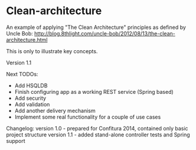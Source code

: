 Clean-architecture
==================

An example of applying "The Clean Architecture" principles as defined by Uncle Bob:
http://blog.8thlight.com/uncle-bob/2012/08/13/the-clean-architecture.html

This is only to illustrate key concepts. 

Version 1.1

Next TODOs:
* Add HSQLDB
* Finish configuring app as a working REST service (Spring based)
* Add security
* Add validation
* Add another delivery mechanism
* Implement some real functionality for a couple of use cases

Changelog:
version 1.0 - prepared for Confitura 2014, contained only basic project structure
version 1.1 - added stand-alone controller tests and Spring support
 
